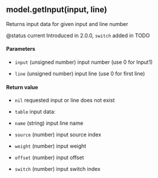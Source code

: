 <!-- This file was generated by the script. Do not edit it, any changes will be lost! -->

## model.getInput(input, line)



Returns input data for given input and line number 

@status current Introduced in 2.0.0, `switch` added in TODO


#### Parameters

* `input` (unsigned number) input number (use 0 for Input1)

* `line`  (unsigned number) input line (use 0 for first line)



#### Return value

* `nil` requested input or line does not exist

* `table` input data:
 * `name` (string) input line name
 * `source` (number) input source index
 * `weight` (number) input weight 
 * `offset` (number) input offset 
 * `switch` (number) input switch index



